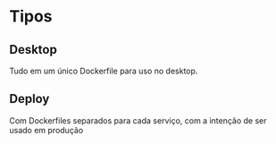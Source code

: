 # Tipos

## Desktop

Tudo em um único Dockerfile para uso no desktop.

## Deploy

Com Dockerfiles separados para cada serviço, com a intenção de ser usado em produção


